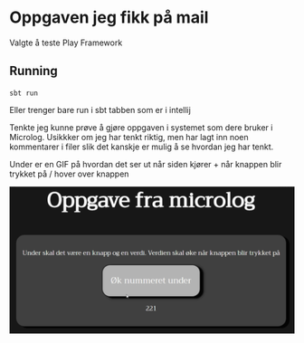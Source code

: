 # Oppgaven jeg fikk på mail

Valgte å teste Play Framework

## Running
```
sbt run
```
Eller trenger bare run i sbt tabben som er i intellij

Tenkte jeg kunne prøve å gjøre oppgaven i systemet som dere bruker i Microlog. Usikkker om jeg har tenkt riktig, men har lagt inn noen kommentarer i filer slik det kanskje er mulig å se hvordan jeg har tenkt.

Under er en GIF på hvordan det ser ut når siden kjører +  når knappen blir trykket på / hover over knappen

![](https://github.com/Bass4Nation/play-framework-oppgave/blob/main/Screenshots/med%20simpel%20transition(animation).gif)

